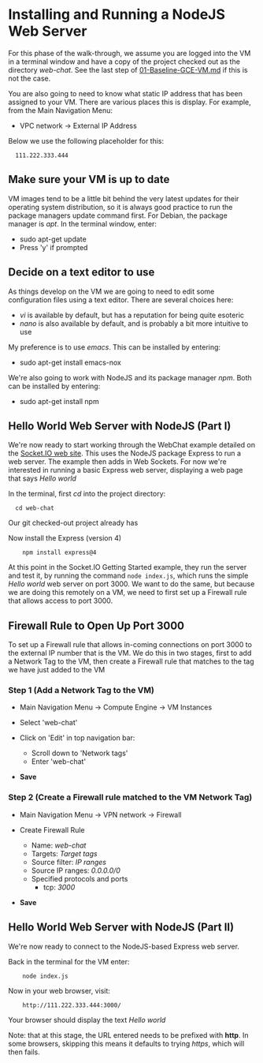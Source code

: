 # Installing and Running a NodeJS Web Server 

For this phase of the walk-through, we assume you are logged into the VM in
a terminal window and have a copy of the project checked out as the
directory _web-chat_.  See the last step of
[01-Baseline-GCE-VM.md](./01-Baseline-GCE-VM.md) if this is not the case.

You are also going to need to know what static IP address that has
been assigned to your VM.  There are various places this is display.
For example, from the Main Navigation Menu:
  * VPC network -> External IP Address

Below we use the following placeholder for this:
```  
  111.222.333.444
```

## Make sure your VM is up to date

  VM images tend to be a little bit behind the very latest updates for
  their operating system distribution, so it is always good practice
  to run the package managers update command first.  For Debian, the
  package manager is _apt_.  In the terminal window, enter:
  
  * sudo apt-get update
  * Press 'y' if prompted

## Decide on a text editor to use

  As things develop on the VM we are going to need to edit some
  configuration files using a text editor.  There are several choices
  here:
  * _vi_ is available by default, but has a reputation for being quite esoteric
  *  _nano_ is also available by default, and is probably a bit more intuitive to use
  
  My preference is to use _emacs_.  This can be installed by entering:

  *  sudo apt-get install emacs-nox

  We're also going to work with NodeJS and its package manager _npm_.
  Both can be installed by entering:
  * sudo apt-get install npm


## Hello World Web Server with NodeJS (Part I)

  We're now ready to start working through the WebChat example
  detailed on the [Socket.IO web site](https://socket.io/get-started/chat).
  This uses the NodeJS package Express to run a web server.  The example
  then adds in Web Sockets.  For now we're interested in running a
  basic Express web server, displaying a web page that says _Hello world_

  In the terminal, first _cd_ into the project directory:
```
  cd web-chat
```
  
  Our git checked-out project already has
  
  Now install the Express (version 4)
```
    npm install express@4
```

  At this point in the Socket.IO Getting Started example, they run the
  server and test it, by running the command `node index.js`, which runs
  the simple _Hello world_ web server on port 3000.  We want to do the
  same, but because we are doing this remotely on a VM, we need to first
  set up a Firewall rule that allows access to port 3000.
  

## Firewall Rule to Open Up Port 3000

  To set up a Firewall rule that allows in-coming connections on port 3000
  to the external IP number that is the VM.  We do this in two stages,
  first to add a Network Tag to the VM, then create a Firewall rule that
  matches to the tag we have just added to the VM

###  Step 1 (Add a Network Tag to the VM)
  * Main Navigation Menu -> Compute Engine -> VM Instances
  * Select 'web-chat'

  * Click on 'Edit' in top navigation bar:
    + Scroll down to 'Network tags'
    + Enter 'web-chat'
  * __Save__

###  Step 2 (Create a Firewall rule matched to the VM Network Tag)
  * Main Navigation Menu -> VPN network -> Firewall
  * Create Firewall Rule
  
    + Name: _web-chat_
    + Targets: _Target tags_
    + Source filter: _IP ranges_
    + Source IP ranges: _0.0.0.0/0_
    + Specified protocols and ports
        - tcp: _3000_

  * __Save__


## Hello World Web Server with NodeJS (Part II)

  We're now ready to connect to the NodeJS-based Express web server.

  Back in the terminal for the VM enter:
```
    node index.js
```

  Now in your web browser, visit:
```
    http://111.222.333.444:3000/
```

  Your browser should display the text _Hello world_


  Note: that at this stage, the URL entered needs to be prefixed with
   __http__.  In some browsers, skipping this means it defaults to
   trying _https_, which will then fails.

